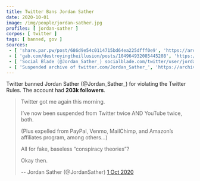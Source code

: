 ```yaml
---
title: Twitter Bans Jordan Sather
date: 2020-10-01
image: /img/people/jordan-sather.jpg
profiles: [ jordan-sather ]
corpos: [ twitter ]
tags: [ banned, gov ]
sources:
 - [ 'share.par.pw/post/686d9e54c0114715bd64ea225dfff0e9', 'https://archive.is/E8Z3C' ]
 - [ 'gab.com/destroyingtheillusion/posts/104964932085445208', 'https://archive.is/xOBvF' ]
 - [ 'Social Blade (@Jordan_Sather_) socialblade.com/twitter/user/jordan_sather_', 'https://archive.is/2fNzB' ]
 - [ 'Suspended archive of twitter.com/Jordan_Sather_', 'https://archive.is/rRNLI' ]
---
```


Twitter banned Jordan Sather (@Jordan_Sather\_) for violating the Twitter Rules.
The account had **203k followers**.
> Twitter got me again this morning.
>
> I’ve now been suspended from Twitter twice AND YouTube twice, both.
>
> (Plus expelled from PayPal, Venmo, MailChimp, and Amazon’s affiliates
> program, among others...)
>
> All for fake, baseless “conspiracy theories”?
>
> Okay then.
>
> -- Jordan Sather (@JordanSather) [1 Oct 2020](https://archive.is/E8Z3C)
